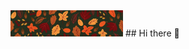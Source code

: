 <img src="https://github.com/ChristmasPostcard/ChristmasPostcard/blob/main/images/autumn_leaves.jpg" alt="The Unlimited" width="180"/>
## Hi there 👋

<!--
**ChristmasPostcard/ChristmasPostcard** is a ✨ _special_ ✨ repository because its `README.md` (this file) appears on your GitHub profile.

Here are some ideas to get you started:

- 🔭 I’m currently working on ...
- 🌱 I’m currently learning ...
- 👯 I’m looking to collaborate on ...
- 🤔 I’m looking for help with ...
- 💬 Ask me about ...
- 📫 How to reach me: ...
- 😄 Pronouns: ...
- ⚡ Fun fact: ...
-->
